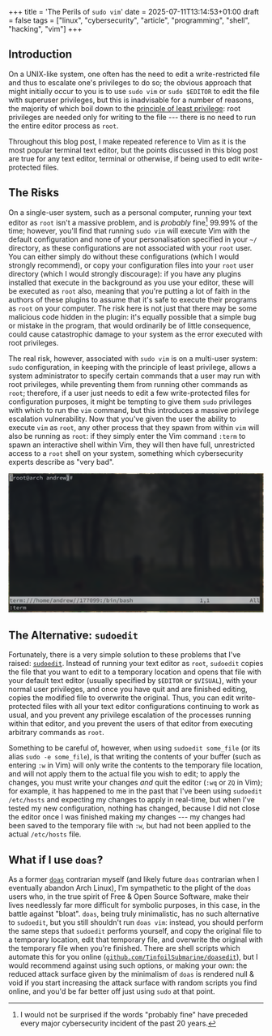 +++
title = 'The Perils of `sudo vim`'
date = 2025-07-11T13:14:53+01:00
draft = false
tags = ["linux", "cybersecurity", "article", "programming", "shell", "hacking", "vim"]
+++

## Introduction
On a UNIX-like system, one often has the need to edit a write-restricted file and thus to escalate one's privileges to do so;
the obvious approach that might initially occur to you is to use `sudo vim` or `sudo $EDITOR` to edit the file with superuser privileges, but this is inadvisable for a number of reasons, the majority of which boil down to the [principle of least privilege](https://en.wikipedia.org/wiki/Principle_of_least_privilege): root privileges are needed only for writing to the file --- there is no need to run the entire editor process as `root`.

Throughout this blog post, I make repeated reference to Vim as it is the most popular terminal text editor, but the points discussed in this blog post are true for any text editor, terminal or otherwise, if being used to edit write-protected files.

## The Risks
On a single-user system, such as a personal computer, running your text editor as `root` isn't a massive problem, and is *probably* fine[^1] 99.99% of the time;
however, you'll find that running `sudo vim` will execute Vim with the default configuration and none of your personalisation specified in your `~/` directory, as these configurations are not associated with your `root` user.
You can either simply do without these configurations (which I would strongly recommend), or copy your configuration files into your `root` user directory (which I would strongly discourage):
if you have any plugins installed that execute in the background as you use your editor, these will be executed as `root` also, meaning that you're putting a lot of faith in the authors of these plugins to assume that it's safe to execute their programs as `root` on your computer.
The risk here is not just that there may be some malicious code hidden in the plugin:
it's equally possible that a simple bug or mistake in the program, that would ordinarily be of little consequence, could cause catastrophic damage to your system as the error executed with root privileges.

The real risk, however, associated with `sudo vim` is on a multi-user system:
`sudo` configuration, in keeping with the principle of least privilege, allows a system administrator to specify certain commands that a user may run with root privileges, while preventing them from running other commands as `root`;
therefore, if a user just needs to edit a few write-protected files for configuration purposes, it might be tempting to give them `sudo` privileges with which to run the `vim` command, but this introduces a massive privilege escalation vulnerability.
Now that you've given the user the ability to execute `vim` as `root`, any other process that they spawn from within `vim` will also be running as `root`:
if they simply enter the Vim command `:term` to spawn an interactive shell within Vim, they will then have full, unrestricted access to a `root` shell on your system, something which cybersecurity experts describe as "very bad".

![The `:term` command being used to spawn a shell as `root` within Vim](./images/term.png "The `:term` command being used to spawn a shell as `root` within Vim")

## The Alternative: `sudoedit`
Fortunately, there is a very simple solution to these problems that I've raised: [`sudoedit`](https://www.man7.org/linux/man-pages/man8/sudoedit.8.html).
Instead of running your text editor as `root`, `sudoedit` copies the file that you want to edit to a temporary location and opens that file with your default text editor (usually specified by `$EDITOR` or `$VISUAL`), with your normal user privileges, and once you have quit and are finished editing, copies the modified file to overwrite the original.
Thus, you can edit write-protected files with all your text editor configurations continuing to work as usual, and you prevent any privilege escalation of the processes running within that editor, and you prevent the users of that editor from executing arbitrary commands as `root`.

Something to be careful of, however, when using `sudoedit some_file` (or its alias `sudo -e some_file`), is that writing the contents of your buffer (such as entering `:w` in Vim) will only write the contents to the temporary file location, and will not apply them to the actual file you wish to edit;
to apply the changes, you must write your changes *and* quit the editor (`:wq` or `ZQ` in Vim);
for example, it has happened to me in the past that I've been using `sudoedit /etc/hosts` and expecting my changes to apply in real-time, but when I've tested my new configuration, nothing has changed, because I did not close the editor once I was finished making my changes --- my changes had been saved to the temporary file with `:w`, but had not been applied to the actual `/etc/hosts` file.

## What if I use `doas`?
As a former [`doas`](https://man.openbsd.org/doas) contrarian myself (and likely future `doas` contrarian when I eventually abandon Arch Linux), I'm sympathetic to the plight of the `doas` users who, in the true spirit of Free & Open Source Software, make their lives needlessly far more difficult for symbolic purposes, in this case, in the battle against "bloat".
`doas`, being truly minimalistic, has no such alternative to `sudoedit`, but you still shouldn't run `doas vim`:
instead, you should perform the same steps that `sudoedit` performs yourself, and copy the original file to a temporary location, edit that temporary file, and overwrite the original with the temporary file when you're finished.
There are shell scripts which automate this for you online ([`github.com/TinfoilSubmarine/doasedit`](https://github.com/TinfoilSubmarine/doasedit)), but I would recommend against using such options, or making your own:
the reduced attack surface given by the minimalism of `doas` is rendered null & void if you start increasing the attack surface with random scripts you find online, and you'd be far better off just using `sudo` at that point.


[^1]: I would not be surprised if the words "probably fine" have preceded every major cybersecurity incident of the past 20 years.

